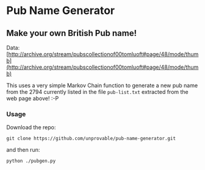 # Pub Name Generator

## Make your own British Pub name!

Data: [http://archive.org/stream/pubscollectionof00tomluoft#page/48/mode/thumb](http://archive.org/stream/pubscollectionof00tomluoft#page/48/mode/thumb)

This uses a very simple Markov Chain function to generate a new pub name from the 2794 currently listed in the file `pub-list.txt` extracted from the web page above! :-P

### Usage

Download the repo:

`git clone https://github.com/unprovable/pub-name-generator.git`

and then run:

`python ./pubgen.py`
